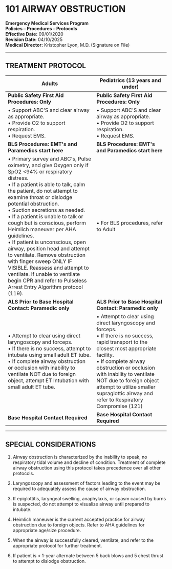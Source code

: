 # 101 AIRWAY OBSTRUCTION

**Emergency Medical Services Program**  
**Policies – Procedures – Protocols**  
**Effective Date:** 09/01/2020  
**Revision Date:** 04/10/2025  
**Medical Director:** Kristopher Lyon, M.D. (Signature on File)

---

## TREATMENT PROTOCOL

| **Adults** | **Pediatrics (13 years and under)** |
|------------|-------------------------------------|
| **Public Safety First Aid Procedures: Only** | **Public Safety First Aid Procedures: Only** |
| • Support ABC'S and clear airway as appropriate.<br>• Provide O2 to support respiration.<br>• Request EMS. | • Support ABC'S and clear airway as appropriate.<br>• Provide O2 to support respiration.<br>• Request EMS. |
| **BLS Procedures: EMT's and Paramedics start here** | **BLS Procedures: EMT's and Paramedics start here** |
| • Primary survey and ABC's, Pulse oximetry, and give Oxygen only if SpO2 <94% or respiratory distress.<br>• If a patient is able to talk, calm the patient, do not attempt to examine throat or dislodge potential obstruction.<br>• Suction secretions as needed.<br>• If a patient is unable to talk or cough but is conscious, perform Heimlich maneuver per AHA guidelines.<br>• If patient is unconscious, open airway, position head and attempt to ventilate. Remove obstruction with finger sweep ONLY IF VISIBLE. Reassess and attempt to ventilate. If unable to ventilate begin CPR and refer to Pulseless Arrest Entry Algorithm protocol (119). | • For BLS procedures, refer to Adult |
| **ALS Prior to Base Hospital Contact: Paramedic only** | **ALS Prior to Base Hospital Contact: Paramedic only** |
| • Attempt to clear using direct laryngoscopy and forceps.<br>• If there is no success, attempt to intubate using small adult ET tube.<br>• If complete airway obstruction or occlusion with inability to ventilate NOT due to foreign object, attempt ET Intubation with small adult ET tube. | • Attempt to clear using direct laryngoscopy and forceps.<br>• If there is no success, rapid transport to the closest most appropriate facility.<br>• If complete airway obstruction or occlusion with inability to ventilate NOT due to foreign object attempt to utilize smaller supraglottic airway and refer to Respiratory Compromise (121) |
| **Base Hospital Contact Required** | **Base Hospital Contact Required** |

---

## SPECIAL CONSIDERATIONS

1. Airway obstruction is characterized by the inability to speak, no respiratory tidal volume and decline of condition. Treatment of complete airway obstruction using this protocol takes precedence over all other protocols.

2. Laryngoscopy and assessment of factors leading to the event may be required to adequately assess the cause of airway obstruction.

3. If epiglottitis, laryngeal swelling, anaphylaxis, or spasm caused by burns is suspected, do not attempt to visualize airway until prepared to intubate.

4. Heimlich maneuver is the current accepted practice for airway obstruction due to foreign objects. Refer to AHA guidelines for appropriate age/size procedure.

5. When the airway is successfully cleared, ventilate, and refer to the appropriate protocol for further treatment.

6. If patient is < 1-year alternate between 5 back blows and 5 chest thrust to attempt to dislodge obstruction.

